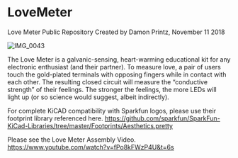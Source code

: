 # LoveMeter
Love Meter Public Repository
Created by Damon Printz, November 11 2018

![IMG_0043](https://github.com/biobuilder/LoveMeter/tree/master/Media/IMG_0043.jpg)

The Love Meter is a galvanic-sensing, heart-warming educational kit for any electronic enthusiast (and their partner).  To measure love, a pair of users touch the gold-plated terminals with opposing fingers while in contact with each other.  The resulting closed circuit will measure the “conductive strength” of their feelings.  The stronger the feelings, the more LEDs will light up (or so science would suggest, albeit indirectly).

For complete KiCAD compatibility with Sparkfun logos, please use their footprint library referenced here.
https://github.com/sparkfun/SparkFun-KiCad-Libraries/tree/master/Footprints/Aesthetics.pretty

Please see the Love Meter Assembly Video.
https://www.youtube.com/watch?v=fPo8kFWzP4U&t=6s
